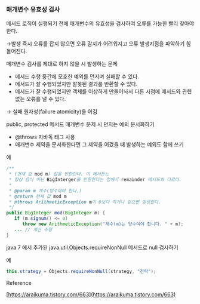 ### 매개변수 유효성 검사

메서드 로직이 실행되기 전에 매개변수의 유효성을 검사하여 오류를 가능한 빨리 찾아야 한다.

→발생 즉시 오류를 잡지 않으면 오류 감지가 어려워지고 오류 발생지점을 파악하기 힘들어진다.

매개변수 검사를 제대로 하지 않을 시 발생하는 문제

- 메서드 수행 중간에 모호한 예외를 던지며 실패할 수 있다.
- 메서드가 잘 수행되었지만 잘못된 결과를 반환할 수 있다.
- 메서드가 잘 수행되었지만 객체를 이상하게 만들어놔서 다른 시점에 메서드와 관련없는 오류를 낼 수 있다.

→ 실패 원자성(failure atomicity)을 어김

public, protected 메서드 매개변수 문제 시 던지는 예외 문서화하기

- @throws 자바독 태그 사용
- 매개변수 제약을 문서화한다면 그 제약을 어겼을 때 발생하는 예외도 함께 쓰기

예

```java
/**
 * (현재 값 mod m) 값을 반환한다. 이 메서든느
 * 항상 음이 아닌 BigInterger를 반환한다는 점에서 remainder 메서드와 다르다.
 *
 * @param m 계수(양수여야 한다.)
 * @return 현재 값 mod m
 * @throws ArithmeticException m이 0보다 작거나 같으면 발생한다.
 */
public BigInteger mod(BigInteger m) {
   if (m.signum() <= 0)
      throw new ArithmeticException("계수(m)는 양수여야 합니다. " + m);
   ... // 계산 수행
}
```

java 7 에서 추가된 java.util.Objects.requireNonNull 메서드로 null 검사하기

예

```java
this.strategy = Objects.requireNonNull(strategy, "전략");
```

Reference

[https://araikuma.tistory.com/663](https://araikuma.tistory.com/663)
